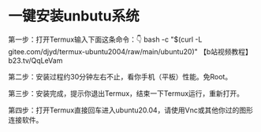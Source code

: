 


<h1>一键安装unbutu系统</h1>
第一步：打开Termux输入下面这条命令：👇
bash -c "$(curl -L gitee.com/djyd/termux-ubuntu2004/raw/main/ubuntu20)"
【b站视频教程】 b23.tv/QqLeVam

第二步：安装过程约30分钟左右不止，看你手机（平板）性能。免Root。

第三步：安装完成，提示你退出Termux，结束一下Termux运行，重新打开。

第四步：打开Termux直接回车进入ubuntu20.04，请使用Vnc或其他你过的图形连接软件。




